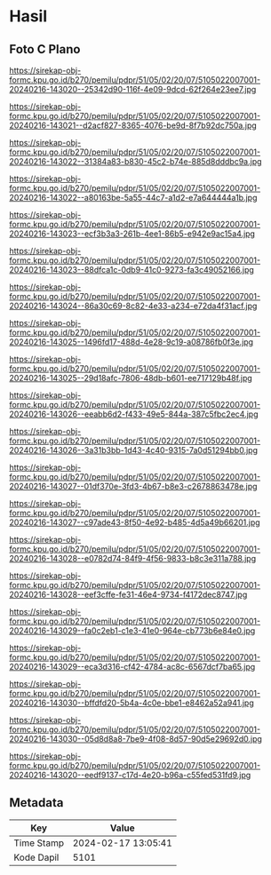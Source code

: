 # Hasil

## Foto C Plano

https://sirekap-obj-formc.kpu.go.id/b270/pemilu/pdpr/51/05/02/20/07/5105022007001-20240216-143020--25342d90-116f-4e09-9dcd-62f264e23ee7.jpg

https://sirekap-obj-formc.kpu.go.id/b270/pemilu/pdpr/51/05/02/20/07/5105022007001-20240216-143021--d2acf827-8365-4076-be9d-8f7b92dc750a.jpg

https://sirekap-obj-formc.kpu.go.id/b270/pemilu/pdpr/51/05/02/20/07/5105022007001-20240216-143022--31384a83-b830-45c2-b74e-885d8dddbc9a.jpg

https://sirekap-obj-formc.kpu.go.id/b270/pemilu/pdpr/51/05/02/20/07/5105022007001-20240216-143022--a80163be-5a55-44c7-a1d2-e7a644444a1b.jpg

https://sirekap-obj-formc.kpu.go.id/b270/pemilu/pdpr/51/05/02/20/07/5105022007001-20240216-143023--ecf3b3a3-261b-4ee1-86b5-e942e9ac15a4.jpg

https://sirekap-obj-formc.kpu.go.id/b270/pemilu/pdpr/51/05/02/20/07/5105022007001-20240216-143023--88dfca1c-0db9-41c0-9273-fa3c49052166.jpg

https://sirekap-obj-formc.kpu.go.id/b270/pemilu/pdpr/51/05/02/20/07/5105022007001-20240216-143024--86a30c69-8c82-4e33-a234-e72da4f31acf.jpg

https://sirekap-obj-formc.kpu.go.id/b270/pemilu/pdpr/51/05/02/20/07/5105022007001-20240216-143025--1496fd17-488d-4e28-9c19-a08786fb0f3e.jpg

https://sirekap-obj-formc.kpu.go.id/b270/pemilu/pdpr/51/05/02/20/07/5105022007001-20240216-143025--29d18afc-7806-48db-b601-ee717129b48f.jpg

https://sirekap-obj-formc.kpu.go.id/b270/pemilu/pdpr/51/05/02/20/07/5105022007001-20240216-143026--eeabb6d2-f433-49e5-844a-387c5fbc2ec4.jpg

https://sirekap-obj-formc.kpu.go.id/b270/pemilu/pdpr/51/05/02/20/07/5105022007001-20240216-143026--3a31b3bb-1d43-4c40-9315-7a0d51294bb0.jpg

https://sirekap-obj-formc.kpu.go.id/b270/pemilu/pdpr/51/05/02/20/07/5105022007001-20240216-143027--01df370e-3fd3-4b67-b8e3-c2678863478e.jpg

https://sirekap-obj-formc.kpu.go.id/b270/pemilu/pdpr/51/05/02/20/07/5105022007001-20240216-143027--c97ade43-8f50-4e92-b485-4d5a49b66201.jpg

https://sirekap-obj-formc.kpu.go.id/b270/pemilu/pdpr/51/05/02/20/07/5105022007001-20240216-143028--e0782d74-84f9-4f56-9833-b8c3e311a788.jpg

https://sirekap-obj-formc.kpu.go.id/b270/pemilu/pdpr/51/05/02/20/07/5105022007001-20240216-143028--eef3cffe-fe31-46e4-9734-f4172dec8747.jpg

https://sirekap-obj-formc.kpu.go.id/b270/pemilu/pdpr/51/05/02/20/07/5105022007001-20240216-143029--fa0c2eb1-c1e3-41e0-964e-cb773b6e84e0.jpg

https://sirekap-obj-formc.kpu.go.id/b270/pemilu/pdpr/51/05/02/20/07/5105022007001-20240216-143029--eca3d316-cf42-4784-ac8c-6567dcf7ba65.jpg

https://sirekap-obj-formc.kpu.go.id/b270/pemilu/pdpr/51/05/02/20/07/5105022007001-20240216-143030--bffdfd20-5b4a-4c0e-bbe1-e8462a52a941.jpg

https://sirekap-obj-formc.kpu.go.id/b270/pemilu/pdpr/51/05/02/20/07/5105022007001-20240216-143030--05d8d8a8-7be9-4f08-8d57-90d5e29692d0.jpg

https://sirekap-obj-formc.kpu.go.id/b270/pemilu/pdpr/51/05/02/20/07/5105022007001-20240216-143020--eedf9137-c17d-4e20-b96a-c55fed531fd9.jpg


## Metadata

| Key        | Value               |
| ---------- | ------------------- |
| Time Stamp | 2024-02-17 13:05:41 |
| Kode Dapil | 5101                |



